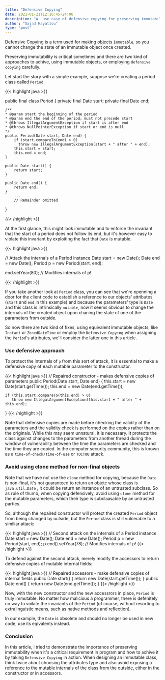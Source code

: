 ```yaml
---
title: "Defensive Copying"
date: 2021-01-21T12:10:45+24:00
description: "A  use case of defensive copying for preserving immutability"
author: "Sajad Hayatlou"
type: "post"
---
```


Defensive Copying is a term used for making objects `immutable`, so you cannot change the state of an immutable object once created.

Preserving immutability is critical sometimes and there are two kind of approaches to achive, using immutable objects, or employing `defensive copying` carefully.

Let start the story with a simple example, suppose we're creating a period class called `Period`.

{{< highlight java >}}

public final class Period {
	private final Date start;
	private final Date end;

	/**
	* @param start the beginning of the period
	* @param end the end of the period; must not precede start
	* @throws IllegalArgumentException if start is after end
	* @throws NullPointerException if start or end is null
	*/
	public Period(Date start, Date end) {
		if (start.compareTo(end) > 0)
		  throw new IllegalArgumentException(start + " after " + end);
		this.start = start;
		this.end = end;
	}

	public Date start() {
		return start;
	}

	public Date end() {
		return end;
	}
		...
		// Remainder omitted
}

{{< /highlight >}}



At the first glance, this might look immutable and to enforce the invariant that the start of a period does not follow its end, but it's however easy to violate this invariant by exploiting the fact that `Date` is mutable:

{{< highlight java >}}

// Attack the internals of a Period instance
Date start = new Date();
Date end = new Date();
Period p = new Period(start, end);

end.setYear(80); // Modifies internals of p!


{{< /highlight >}}

If you take another look at `Period` class, you can see that we're openning a door for the client code to establish a reference to our objects' attributes (`start` and `end` in this example) and because the parameters' type is `Date` and this class is intrinsically `mutable`, now it seems obvious to change the internals of the created object upon chaning the state of one of the parameters from outside.

So now there are two kind of fixes, using equivalent immutable objects, like `Instant` or `ZonedDateTime` or employ the `Defensive Copying` when assigning the `Period`'s attributes, we'll consider the latter one in this article.

### Use defensive approach
To protect the internals of `p` from this sort of attack, it is essential to make a defensive copy of each mutable parameter to the constructor.

{{< highlight java >}}
// Repaired constructor - makes defensive copies of parameters
public Period(Date start, Date end) {
	this.start = new Date(start.getTime());
	this.end = new Date(end.getTime());

	if (this.start.compareTo(this.end) > 0) 
	   throw new IllegalArgumentException(this.start + " after " + this.end);
}
{{< /highlight >}}


Note that defensive copies are made before checking the validity of the parameters and the validity check is performed on the copies rather than on the originals.
While this may seem unnatural, it is necessary. It protects the class against changes to the parameters from another thread during the window of vulnerability between the time the parameters are checked and the time they are copied. In the computer security community, this is known as a `time-of-check/time-of-use` or `TOCTOU` attack.

### Avoid using clone method for non-final objects

Note that we have not use the `clone` method for copying, because the `Date` is non-final, it's not guaranteed to return an objetc whose class is `java.util.Date` , it could be return an instance of an untrusted subclass. So as rule of thumb, when copying defensively, avoid using `clone` method for the mutable parameters, which their type is subclaasable by an untrusted parties.

So, although the repaired constructor will protect the created `Period` object from being changed by outside, but the `Period` class is still vulnerable to a similiar attack:

{{< highlight java >}}
// Second attack on the internals of a Period instance
Date start = new Date();
Date end = new Date();
Period p = new Period(start, end);
p.end().setYear(78); // Modifies internals of p!
{{< /highlight >}}

To defend against the second attack, merely modify the accessors to return defensive copies of mutable internal fields:

{{< highlight java >}}
// Repaired accessors - make defensive copies of internal fields
public Date start() {
	return new Date(start.getTime());
}
public Date end() {
	return new Date(end.getTime());
}
{{< /highlight >}}

Now, with the new constructor and the new accessrors in place, `Period` is truly immutable. No matter how malicious a programmer, there is defenitely no way to voilate the invariants of the `Period` (of course, without resorting to extralinguistic means, such as native methods and reflection).

In our example, the `Date` is obsolete and should no longer be used in new code, use its eqivalents instead.


### Conclusion

In this article, i tried to demonstrate the importance of preserving immutability when it's a critical requirement in program and how to achive it by taking `Defensive Copying` in action. When designing an immutable class, think twice about choosing the attributes type and also avoid exposing a reference to the mutable internals of the class from the outside, either in the constructor or in accessors.

